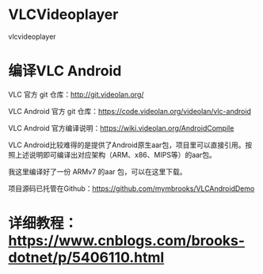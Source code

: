 # VLCVideoplayer
vlcvideoplayer
# 编译VLC Android
VLC 官方 git 仓库：http://git.videolan.org/

VLC Android 官方 git 仓库：https://code.videolan.org/videolan/vlc-android

VLC Android 官方编译说明：https://wiki.videolan.org/AndroidCompile

VLC Android比较难得的是提供了Android原生aar包，项目里可以直接引用。按照上述说明即可编译出对应架构（ARM、x86、MIPS等）的aar包。

我这里编译好了一份 ARMv7 的aar 包，可以在这里下载。

项目源码已托管在Github：https://github.com/mymbrooks/VLCAndroidDemo

# 详细教程：https://www.cnblogs.com/brooks-dotnet/p/5406110.html
